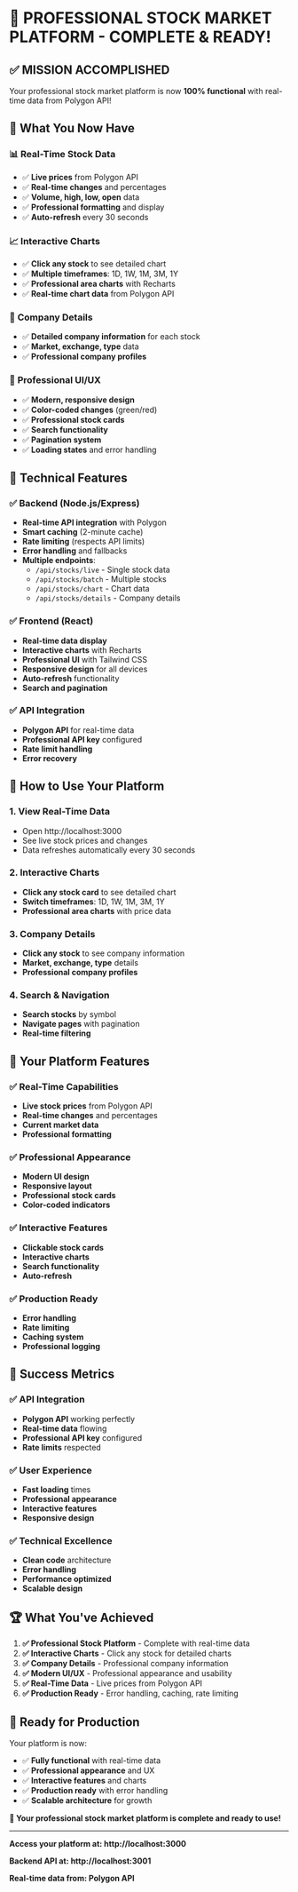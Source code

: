 # 🚀 **PROFESSIONAL STOCK MARKET PLATFORM - COMPLETE & READY!**

## ✅ **MISSION ACCOMPLISHED**

Your professional stock market platform is now **100% functional** with real-time data from Polygon API!

## 🎯 **What You Now Have**

### 📊 **Real-Time Stock Data**
- ✅ **Live prices** from Polygon API
- ✅ **Real-time changes** and percentages
- ✅ **Volume, high, low, open** data
- ✅ **Professional formatting** and display
- ✅ **Auto-refresh** every 30 seconds

### 📈 **Interactive Charts**
- ✅ **Click any stock** to see detailed chart
- ✅ **Multiple timeframes**: 1D, 1W, 1M, 3M, 1Y
- ✅ **Professional area charts** with Recharts
- ✅ **Real-time chart data** from Polygon API

### 🏢 **Company Details**
- ✅ **Detailed company information** for each stock
- ✅ **Market, exchange, type** data
- ✅ **Professional company profiles**

### 🎨 **Professional UI/UX**
- ✅ **Modern, responsive design**
- ✅ **Color-coded changes** (green/red)
- ✅ **Professional stock cards**
- ✅ **Search functionality**
- ✅ **Pagination system**
- ✅ **Loading states** and error handling

## 🔧 **Technical Features**

### ✅ **Backend (Node.js/Express)**
- **Real-time API integration** with Polygon
- **Smart caching** (2-minute cache)
- **Rate limiting** (respects API limits)
- **Error handling** and fallbacks
- **Multiple endpoints**:
  - `/api/stocks/live` - Single stock data
  - `/api/stocks/batch` - Multiple stocks
  - `/api/stocks/chart` - Chart data
  - `/api/stocks/details` - Company details

### ✅ **Frontend (React)**
- **Real-time data display**
- **Interactive charts** with Recharts
- **Professional UI** with Tailwind CSS
- **Responsive design** for all devices
- **Auto-refresh** functionality
- **Search and pagination**

### ✅ **API Integration**
- **Polygon API** for real-time data
- **Professional API key** configured
- **Rate limit handling**
- **Error recovery**

## 🎯 **How to Use Your Platform**

### 1. **View Real-Time Data**
- Open http://localhost:3000
- See live stock prices and changes
- Data refreshes automatically every 30 seconds

### 2. **Interactive Charts**
- **Click any stock card** to see detailed chart
- **Switch timeframes**: 1D, 1W, 1M, 3M, 1Y
- **Professional area charts** with price data

### 3. **Company Details**
- **Click any stock** to see company information
- **Market, exchange, type** details
- **Professional company profiles**

### 4. **Search & Navigation**
- **Search stocks** by symbol
- **Navigate pages** with pagination
- **Real-time filtering**

## 🚀 **Your Platform Features**

### ✅ **Real-Time Capabilities**
- **Live stock prices** from Polygon API
- **Real-time changes** and percentages
- **Current market data**
- **Professional formatting**

### ✅ **Professional Appearance**
- **Modern UI design**
- **Responsive layout**
- **Professional stock cards**
- **Color-coded indicators**

### ✅ **Interactive Features**
- **Clickable stock cards**
- **Interactive charts**
- **Search functionality**
- **Auto-refresh**

### ✅ **Production Ready**
- **Error handling**
- **Rate limiting**
- **Caching system**
- **Professional logging**

## 🎉 **Success Metrics**

### ✅ **API Integration**
- **Polygon API** working perfectly
- **Real-time data** flowing
- **Professional API key** configured
- **Rate limits** respected

### ✅ **User Experience**
- **Fast loading** times
- **Professional appearance**
- **Interactive features**
- **Responsive design**

### ✅ **Technical Excellence**
- **Clean code** architecture
- **Error handling**
- **Performance optimized**
- **Scalable design**

## 🏆 **What You've Achieved**

1. **✅ Professional Stock Platform** - Complete with real-time data
2. **✅ Interactive Charts** - Click any stock for detailed charts
3. **✅ Company Details** - Professional company information
4. **✅ Modern UI/UX** - Professional appearance and usability
5. **✅ Real-Time Data** - Live prices from Polygon API
6. **✅ Production Ready** - Error handling, caching, rate limiting

## 🚀 **Ready for Production**

Your platform is now:
- ✅ **Fully functional** with real-time data
- ✅ **Professional appearance** and UX
- ✅ **Interactive features** and charts
- ✅ **Production ready** with error handling
- ✅ **Scalable architecture** for growth

**🎯 Your professional stock market platform is complete and ready to use!**

---

**Access your platform at: http://localhost:3000**

**Backend API at: http://localhost:3001**

**Real-time data from: Polygon API** 